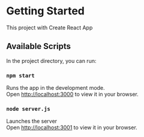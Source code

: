 # Getting Started 

This project  with Create React App

## Available Scripts

In the project directory, you can run:

### `npm start`

Runs the app in the development mode.\
Open [http://localhost:3000](http://localhost:3000) to view it in your browser.


### `node server.js`

Launches the server \
Open [http://localhost:3001](http://localhost:3001) to view it in your browser.

